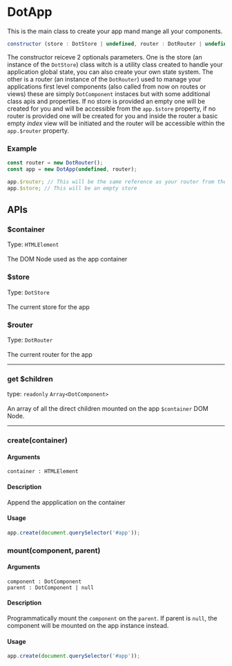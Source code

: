 # DotApp

This is the main class to create your app mand mange all your components.

```js
constructor (store : DotStore | undefined, router : DotRouter | undefined) : DotApp
```
The constructor reiceve 2 optionals parameters. One is the store (an instance of the `DotStore`) class witch is a utility class created to handle your application global state, you can also create your own state system. The other is a router (an instance of the `DotRouter`) used to manage your applications first level components (also called from now on routes or views) these are simply `DotComponent` instaces but with some additional class apis and properties. If no store is provided an empty one will be created for you and will be accessible from the `app.$store` property, if no router is provided one will be created for you and inside the router a basic empty *index* view will be initiated and the router will be accessible within the `app.$router` property.
### Example
```js
const router = new DotRouter();
const app = new DotApp(undefined, router);

app.$router; // This will be the same reference as your router from the first line
app.$store; // This will be an empty store
```

## APIs

### $container
Type: `HTMLElement`
<br><br>
The DOM Node used as the app container

### $store
Type: `DotStore`
<br><br>
The current store for the app

### $router
Type: `DotRouter`
<br><br>
The current router for the app

---

### get $children
type: `readonly` `Array<DotComponent>`
<br><br>
An array of all the direct children mounted on the app `$container` DOM Node.

---

### create(container)
#### Arguments
`container : HTMLElement`
#### Description
Append the appplication on the container
#### Usage
```js
app.create(document.querySelector('#app'));
```

### mount(component, parent)
#### Arguments
`component : DotComponent`<br>
`parent : DotComponent | null`
#### Description
Programmatically mount the `component` on the `parent`. If parent is `null`, the component will
be mounted on the app instance instead.
#### Usage
```js
app.create(document.querySelector('#app'));
```